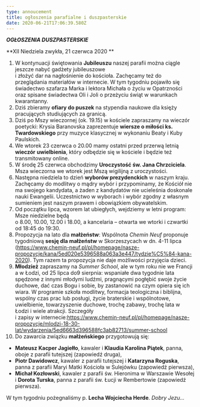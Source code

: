 ```yaml
---
type: annoucement
title: ogłoszenia parafialne i duszpasterskie
date: 2020-06-21T17:06:39.580Z
---
```

<!--StartFragment-->

***OGŁOSZENIA DUSZPASTERSKIE***

**XII Niedziela zwykła, 21 czerwca 2020 **

1. W kontynuacji świętowania **Jubileuszu** naszej parafii można ciągle jeszcze nabyć gadżety jubileuszowe\
   i złożyć dar na nagłośnienie do kościoła. Zachęcamy też do przeglądania materiałów w internecie. W tym tygodniu pojawiło się świadectwo szafarza Marka i lektora Michała o życiu w Opatrzności oraz spisane świadectwa Oli i Joli o przeżyciu świąt w warunkach kwarantanny.
2. Dziś zbieramy **ofiary do puszek** na stypendia naukowe dla księży pracujących studiujących za granicą.
3. Dziś po Mszy wieczornej (ok. 19.15) w kościele zapraszamy na wieczór poetycki: Krysia Baranovska zaprezentuje **wiersze o miłości ks. Twardowskiego** przy muzyce klasycznej w wykonaniu Beaty i Kuby Paulskich.
4. We wtorek 23 czerwca o 20.00 mamy ostatni przed przerwą letnią **wieczór** **uwielbienia**, który odbędzie się w kościele i będzie też transmitowany online.
5. W środę 25 czerwca obchodzimy **Uroczystość św. Jana Chrzciciela**. Msza wieczorna we wtorek jest Mszą wigilijną z uroczystości.
6. Następna niedziela to dzień **wyborów prezydenckich** w naszym kraju. Zachęcamy do modlitwy o mądry wybór i przypominamy, że Kościół nie ma swojego kandydata, a żaden z kandydatów nie ucieleśnia doskonale nauki Ewangelii. Uczestnictwo w wyborach i wybór zgodny z własnym sumieniem jest naszym prawem i obowiązkiem obywatelskim.
7. Od początku lipca, wzorem lat ubiegłych, wejdziemy w letni program: Msze niedzielne będą\
   o 8.00, 10.00, 12.00 i 18.00, a kancelaria – otwarta we wtorki i czwartki od 18:45 do 19:30.
8. Propozycja na lato dla **małżeństw**: Wspólnota *Chemin Neuf* proponuje tygodniową **sesję dla małżeństw** w Skorzeszycach w dn. 4-11 lipca (<https://www.chemin-neuf.pl/pl/homepage/nasze-propozycje/kana/5ed020e5396588a063a3e447/tydzie%C5%84-kana-2020>). Tym razem ta propozycja nie daje możliwości przyjęcia dzieci.
9. **Młodzież** zapraszamy na *Summer School*, ale w tym roku nie we Francji a w Łodzi, od 25 lipca do9 sierpnia: wspaniałe dwa tygodnie lata spędzone z innymi młodymi ludźmi, pragnącymi pogłębić swoje życie duchowe, dać czas Bogu i sobie, by zastanowić na czym opiera się ich wiara. W programie szkoła modlitwy, formacja teologiczna i biblijna, wspólny czas prac lub posługi, życie braterskie i wspólnotowe, uwielbienie, towarzyszenie duchowe, trochę zabawy, trochę lata w Łodzi i wiele atrakcji. Szczegóły\
   i zapisy w internecie:<https://www.chemin-neuf.pl/pl/homepage/nasze-propozycje/mlodzi-18-30-lat/wydarzenia/5ed6663d396588fc3ab82713/summer-school>
10. Do zawarcia związku **małżeńskiego** przygotowują się:

* **Mateusz Kacper Jagiełło**, kawaler i **Klaudia Karolina Piątek**, panna, oboje z parafii tutejszej (zapowiedź druga),
* **Piotr Dawidowcz**, kawaler z parafii tutejszej i **Katarzyna Roguska**, panna z parafii Maryi Matki Kościoła w Sulejówku (zapowiedź pierwsza),
* **Michał Kozłowski**, kawaler z parafii św. Hieronima w Warszawie Wesołej i **Dorota Turska**, panna z parafii św. Łucji w Rembertowie (zapowiedź pierwsza).

W tym tygodniu pożegnaliśmy p. **Lecha Wojciecha Herde**. *Dobry Jezu…*

<!--EndFragment-->